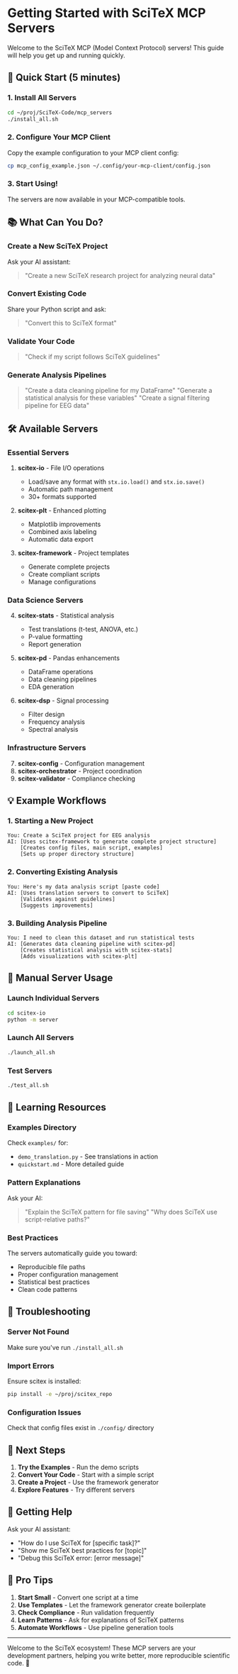 # Getting Started with SciTeX MCP Servers

Welcome to the SciTeX MCP (Model Context Protocol) servers! This guide will help you get up and running quickly.

## 🚀 Quick Start (5 minutes)

### 1. Install All Servers
```bash
cd ~/proj/SciTeX-Code/mcp_servers
./install_all.sh
```

### 2. Configure Your MCP Client
Copy the example configuration to your MCP client config:
```bash
cp mcp_config_example.json ~/.config/your-mcp-client/config.json
```

### 3. Start Using!
The servers are now available in your MCP-compatible tools.

## 📚 What Can You Do?

### Create a New SciTeX Project
Ask your AI assistant:
> "Create a new SciTeX research project for analyzing neural data"

### Convert Existing Code
Share your Python script and ask:
> "Convert this to SciTeX format"

### Validate Your Code
> "Check if my script follows SciTeX guidelines"

### Generate Analysis Pipelines
> "Create a data cleaning pipeline for my DataFrame"
> "Generate a statistical analysis for these variables"
> "Create a signal filtering pipeline for EEG data"

## 🛠️ Available Servers

### Essential Servers
1. **scitex-io** - File I/O operations
   - Load/save any format with `stx.io.load()` and `stx.io.save()`
   - Automatic path management
   - 30+ formats supported

2. **scitex-plt** - Enhanced plotting
   - Matplotlib improvements
   - Combined axis labeling
   - Automatic data export

3. **scitex-framework** - Project templates
   - Generate complete projects
   - Create compliant scripts
   - Manage configurations

### Data Science Servers
4. **scitex-stats** - Statistical analysis
   - Test translations (t-test, ANOVA, etc.)
   - P-value formatting
   - Report generation

5. **scitex-pd** - Pandas enhancements
   - DataFrame operations
   - Data cleaning pipelines
   - EDA generation

6. **scitex-dsp** - Signal processing
   - Filter design
   - Frequency analysis
   - Spectral analysis

### Infrastructure Servers
7. **scitex-config** - Configuration management
8. **scitex-orchestrator** - Project coordination
9. **scitex-validator** - Compliance checking

## 💡 Example Workflows

### 1. Starting a New Project
```
You: Create a SciTeX project for EEG analysis
AI: [Uses scitex-framework to generate complete project structure]
    [Creates config files, main script, examples]
    [Sets up proper directory structure]
```

### 2. Converting Existing Analysis
```
You: Here's my data analysis script [paste code]
AI: [Uses translation servers to convert to SciTeX]
    [Validates against guidelines]
    [Suggests improvements]
```

### 3. Building Analysis Pipeline
```
You: I need to clean this dataset and run statistical tests
AI: [Generates data cleaning pipeline with scitex-pd]
    [Creates statistical analysis with scitex-stats]
    [Adds visualizations with scitex-plt]
```

## 🔧 Manual Server Usage

### Launch Individual Servers
```bash
cd scitex-io
python -m server
```

### Launch All Servers
```bash
./launch_all.sh
```

### Test Servers
```bash
./test_all.sh
```

## 📖 Learning Resources

### Examples Directory
Check `examples/` for:
- `demo_translation.py` - See translations in action
- `quickstart.md` - More detailed guide

### Pattern Explanations
Ask your AI:
> "Explain the SciTeX pattern for file saving"
> "Why does SciTeX use script-relative paths?"

### Best Practices
The servers automatically guide you toward:
- Reproducible file paths
- Proper configuration management
- Statistical best practices
- Clean code patterns

## 🐛 Troubleshooting

### Server Not Found
Make sure you've run `./install_all.sh`

### Import Errors
Ensure scitex is installed:
```bash
pip install -e ~/proj/scitex_repo
```

### Configuration Issues
Check that config files exist in `./config/` directory

## 🎯 Next Steps

1. **Try the Examples** - Run the demo scripts
2. **Convert Your Code** - Start with a simple script
3. **Create a Project** - Use the framework generator
4. **Explore Features** - Try different servers

## 💬 Getting Help

Ask your AI assistant:
- "How do I use SciTeX for [specific task]?"
- "Show me SciTeX best practices for [topic]"
- "Debug this SciTeX error: [error message]"

## 🌟 Pro Tips

1. **Start Small** - Convert one script at a time
2. **Use Templates** - Let the framework generator create boilerplate
3. **Check Compliance** - Run validation frequently
4. **Learn Patterns** - Ask for explanations of SciTeX patterns
5. **Automate Workflows** - Use pipeline generation tools

---

Welcome to the SciTeX ecosystem! These MCP servers are your development partners, helping you write better, more reproducible scientific code. 🚀

<!-- EOF -->